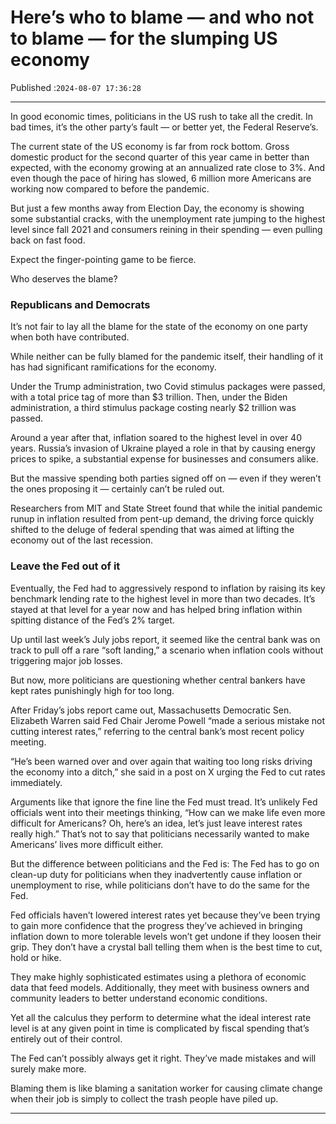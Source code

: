 # Here’s who to blame — and who not to blame — for the slumping US economy

Published :`2024-08-07 17:36:28`

---

In good economic times, politicians in the US rush to take all the credit. In bad times, it’s the other party’s fault — or better yet, the Federal Reserve’s.

The current state of the US economy is far from rock bottom. Gross domestic product for the second quarter of this year came in better than expected, with the economy growing at an annualized rate close to 3%. And even though the pace of hiring has slowed, 6 million more Americans are working now compared to before the pandemic.

But just a few months away from Election Day, the economy is showing some substantial cracks, with the unemployment rate jumping to the highest level since fall 2021 and consumers reining in their spending — even pulling back on fast food.

Expect the finger-pointing game to be fierce.

Who deserves the blame?

### Republicans and Democrats

It’s not fair to lay all the blame for the state of the economy on one party when both have contributed.

While neither can be fully blamed for the pandemic itself, their handling of it has had significant ramifications for the economy.

Under the Trump administration, two Covid stimulus packages were passed, with a total price tag of more than $3 trillion. Then, under the Biden administration, a third stimulus package costing nearly $2 trillion was passed.

Around a year after that, inflation soared to the highest level in over 40 years. Russia’s invasion of Ukraine played a role in that by causing energy prices to spike, a substantial expense for businesses and consumers alike.

But the massive spending both parties signed off on — even if they weren’t the ones proposing it — certainly can’t be ruled out.

Researchers from MIT and State Street found that while the initial pandemic runup in inflation resulted from pent-up demand, the driving force quickly shifted to the deluge of federal spending that was aimed at lifting the economy out of the last recession.

### Leave the Fed out of it

Eventually, the Fed had to aggressively respond to inflation by raising its key benchmark lending rate to the highest level in more than two decades. It’s stayed at that level for a year now and has helped bring inflation within spitting distance of the Fed’s 2% target.

Up until last week’s July jobs report, it seemed like the central bank was on track to pull off a rare “soft landing,” a scenario when inflation cools without triggering major job losses.

But now, more politicians are questioning whether central bankers have kept rates punishingly high for too long.

After Friday’s jobs report came out, Massachusetts Democratic Sen. Elizabeth Warren said Fed Chair Jerome Powell “made a serious mistake not cutting interest rates,” referring to the central bank’s most recent policy meeting.

“He’s been warned over and over again that waiting too long risks driving the economy into a ditch,” she said in a post on X urging the Fed to cut rates immediately.

Arguments like that ignore the fine line the Fed must tread. It’s unlikely Fed officials went into their meetings thinking, “How can we make life even more difficult for Americans? Oh, here’s an idea, let’s just leave interest rates really high.” That’s not to say that politicians necessarily wanted to make Americans’ lives more difficult either.

But the difference between politicians and the Fed is: The Fed has to go on clean-up duty for politicians when they inadvertently cause inflation or unemployment to rise, while politicians don’t have to do the same for the Fed.

Fed officials haven’t lowered interest rates yet because they’ve been trying to gain more confidence that the progress they’ve achieved in bringing inflation down to more tolerable levels won’t get undone if they loosen their grip. They don’t have a crystal ball telling them when is the best time to cut, hold or hike.

They make highly sophisticated estimates using a plethora of economic data that feed models. Additionally, they meet with business owners and community leaders to better understand economic conditions.

Yet all the calculus they perform to determine what the ideal interest rate level is at any given point in time is complicated by fiscal spending that’s entirely out of their control.

The Fed can’t possibly always get it right. They’ve made mistakes and will surely make more.

Blaming them is like blaming a sanitation worker for causing climate change when their job is simply to collect the trash people have piled up.

---

